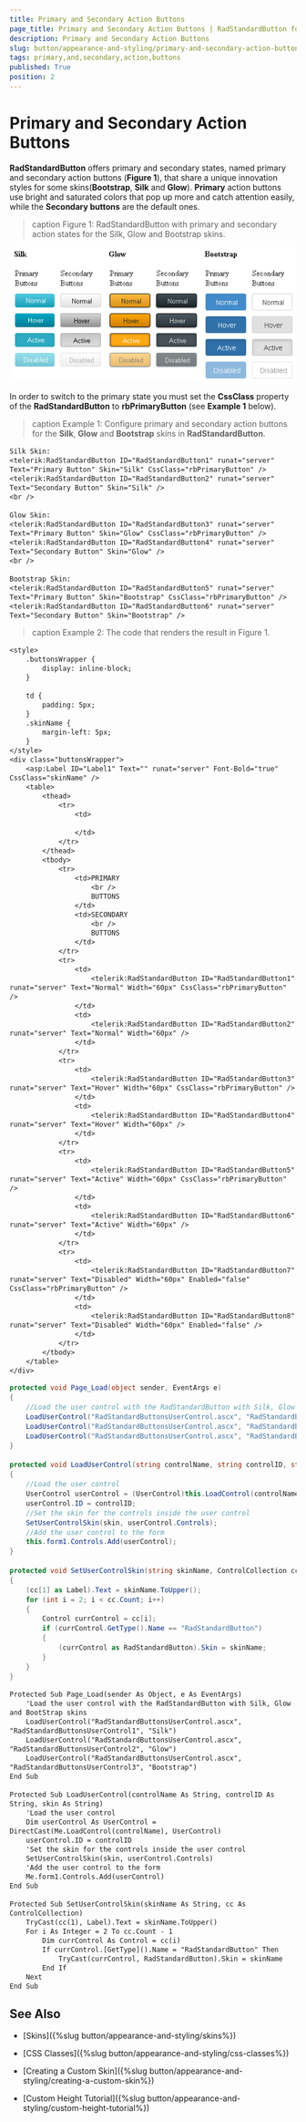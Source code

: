 ```yaml
---
title: Primary and Secondary Action Buttons
page_title: Primary and Secondary Action Buttons | RadStandardButton for ASP.NET AJAX Documentation
description: Primary and Secondary Action Buttons
slug: button/appearance-and-styling/primary-and-secondary-action-buttons
tags: primary,and,secondary,action,buttons
published: True
position: 2
---
```


# Primary and Secondary Action Buttons

**RadStandardButton** offers primary and secondary states, named primary and secondary action buttons (**Figure 1**), that share a unique innovation styles for some skins(**Bootstrap**, **Silk** and **Glow**). **Primary** action buttons use bright and saturated colors that pop up more and catch attention easily, while the **Secondary buttons** are the default ones.

>caption Figure 1: RadStandardButton with primary and secondary action states for the Silk, Glow and Bootstrap skins.

![button-primary-and-secondary-action-buttons](images/button-primary-and-secondary-action-buttons.png)

In order to switch to the primary state you must set the **CssClass** property of the **RadStandardButton** to **rbPrimaryButton** (see **Example 1** below).

>caption Example 1: Configure primary and secondary action buttons for the **Silk**, **Glow** and **Bootstrap** skins in **RadStandardButton**.

````ASP.NET
Silk Skin:
<telerik:RadStandardButton ID="RadStandardButton1" runat="server" Text="Primary Button" Skin="Silk" CssClass="rbPrimaryButton" />
<telerik:RadStandardButton ID="RadStandardButton2" runat="server" Text="Secondary Button" Skin="Silk" />
<br />

Glow Skin:
<telerik:RadStandardButton ID="RadStandardButton3" runat="server" Text="Primary Button" Skin="Glow" CssClass="rbPrimaryButton" />
<telerik:RadStandardButton ID="RadStandardButton4" runat="server" Text="Secondary Button" Skin="Glow" />
<br />

Bootstrap Skin:
<telerik:RadStandardButton ID="RadStandardButton5" runat="server" Text="Primary Button" Skin="Bootstrap" CssClass="rbPrimaryButton" />
<telerik:RadStandardButton ID="RadStandardButton6" runat="server" Text="Secondary Button" Skin="Bootstrap" />
````

>caption Example 2: The code that renders the result in Figure 1.

````ASP.NET
<style>
	.buttonsWrapper {
		display: inline-block;
	}

	td {
		padding: 5px;
	}
	.skinName {
		margin-left: 5px;
	}
</style>
<div class="buttonsWrapper">
	<asp:Label ID="Label1" Text="" runat="server" Font-Bold="true" CssClass="skinName" />
	<table>
		<thead>
			<tr>
				<td>
					
				</td>
			</tr>
		</thead>
		<tbody>
			<tr>
				<td>PRIMARY
					<br />
					BUTTONS
				</td>
				<td>SECONDARY
					<br />
					BUTTONS
				</td>
			</tr>
			<tr>
				<td>
					<telerik:RadStandardButton ID="RadStandardButton1" runat="server" Text="Normal" Width="60px" CssClass="rbPrimaryButton" />
				</td>
				<td>
					<telerik:RadStandardButton ID="RadStandardButton2" runat="server" Text="Normal" Width="60px" />
				</td>
			</tr>
			<tr>
				<td>
					<telerik:RadStandardButton ID="RadStandardButton3" runat="server" Text="Hover" Width="60px" CssClass="rbPrimaryButton" />
				</td>
				<td>
					<telerik:RadStandardButton ID="RadStandardButton4" runat="server" Text="Hover" Width="60px" />
				</td>
			</tr>
			<tr>
				<td>
					<telerik:RadStandardButton ID="RadStandardButton5" runat="server" Text="Active" Width="60px" CssClass="rbPrimaryButton" />
				</td>
				<td>
					<telerik:RadStandardButton ID="RadStandardButton6" runat="server" Text="Active" Width="60px" />
				</td>
			</tr>
			<tr>
				<td>
					<telerik:RadStandardButton ID="RadStandardButton7" runat="server" Text="Disabled" Width="60px" Enabled="false" CssClass="rbPrimaryButton" />
				</td>
				<td>
					<telerik:RadStandardButton ID="RadStandardButton8" runat="server" Text="Disabled" Width="60px" Enabled="false" />
				</td>
			</tr>
		</tbody>
	</table>
</div>
````

````C#
protected void Page_Load(object sender, EventArgs e)
{
	//Load the user control with the RadStandardButton with Silk, Glow and BootStrap skins
	LoadUserControl("RadStandardButtonsUserControl.ascx", "RadStandardButtonsUserControl1", "Silk");
	LoadUserControl("RadStandardButtonsUserControl.ascx", "RadStandardButtonsUserControl2", "Glow");
	LoadUserControl("RadStandardButtonsUserControl.ascx", "RadStandardButtonsUserControl3", "Bootstrap");
}

protected void LoadUserControl(string controlName, string controlID, string skin)
{
	//Load the user control
	UserControl userControl = (UserControl)this.LoadControl(controlName);
	userControl.ID = controlID;
	//Set the skin for the controls inside the user control
	SetUserControlSkin(skin, userControl.Controls);
	//Add the user control to the form
	this.form1.Controls.Add(userControl);
}

protected void SetUserControlSkin(string skinName, ControlCollection cc)
{
	(cc[1] as Label).Text = skinName.ToUpper();
	for (int i = 2; i < cc.Count; i++)
	{
		Control currControl = cc[i];
		if (currControl.GetType().Name == "RadStandardButton")
		{
			(currControl as RadStandardButton).Skin = skinName;
		}
	}
}
````
````VB
Protected Sub Page_Load(sender As Object, e As EventArgs)
	'Load the user control with the RadStandardButton with Silk, Glow and BootStrap skins
	LoadUserControl("RadStandardButtonsUserControl.ascx", "RadStandardButtonsUserControl1", "Silk")
	LoadUserControl("RadStandardButtonsUserControl.ascx", "RadStandardButtonsUserControl2", "Glow")
	LoadUserControl("RadStandardButtonsUserControl.ascx", "RadStandardButtonsUserControl3", "Bootstrap")
End Sub

Protected Sub LoadUserControl(controlName As String, controlID As String, skin As String)
	'Load the user control
	Dim userControl As UserControl = DirectCast(Me.LoadControl(controlName), UserControl)
	userControl.ID = controlID
	'Set the skin for the controls inside the user control
	SetUserControlSkin(skin, userControl.Controls)
	'Add the user control to the form
	Me.form1.Controls.Add(userControl)
End Sub

Protected Sub SetUserControlSkin(skinName As String, cc As ControlCollection)
	TryCast(cc(1), Label).Text = skinName.ToUpper()
	For i As Integer = 2 To cc.Count - 1
		Dim currControl As Control = cc(i)
		If currControl.[GetType]().Name = "RadStandardButton" Then
			TryCast(currControl, RadStandardButton).Skin = skinName
		End If
	Next
End Sub
````


## See Also

 * [Skins]({%slug button/appearance-and-styling/skins%})

 * [CSS Classes]({%slug button/appearance-and-styling/css-classes%})

 * [Creating a Custom Skin]({%slug button/appearance-and-styling/creating-a-custom-skin%})

 * [Custom Height Tutorial]({%slug button/appearance-and-styling/custom-height-tutorial%})

